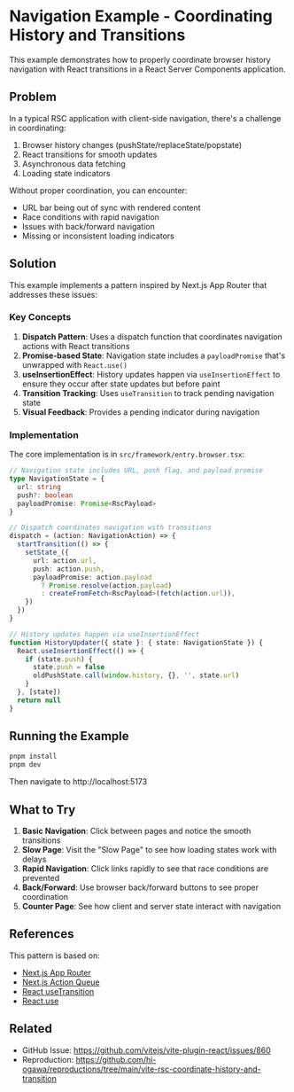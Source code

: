 # Navigation Example - Coordinating History and Transitions

This example demonstrates how to properly coordinate browser history navigation with React transitions in a React Server Components application.

## Problem

In a typical RSC application with client-side navigation, there's a challenge in coordinating:

1. Browser history changes (pushState/replaceState/popstate)
2. React transitions for smooth updates
3. Asynchronous data fetching
4. Loading state indicators

Without proper coordination, you can encounter:

- URL bar being out of sync with rendered content
- Race conditions with rapid navigation
- Issues with back/forward navigation
- Missing or inconsistent loading indicators

## Solution

This example implements a pattern inspired by Next.js App Router that addresses these issues:

### Key Concepts

1. **Dispatch Pattern**: Uses a dispatch function that coordinates navigation actions with React transitions
2. **Promise-based State**: Navigation state includes a `payloadPromise` that's unwrapped with `React.use()`
3. **useInsertionEffect**: History updates happen via `useInsertionEffect` to ensure they occur after state updates but before paint
4. **Transition Tracking**: Uses `useTransition` to track pending navigation state
5. **Visual Feedback**: Provides a pending indicator during navigation

### Implementation

The core implementation is in `src/framework/entry.browser.tsx`:

```typescript
// Navigation state includes URL, push flag, and payload promise
type NavigationState = {
  url: string
  push?: boolean
  payloadPromise: Promise<RscPayload>
}

// Dispatch coordinates navigation with transitions
dispatch = (action: NavigationAction) => {
  startTransition(() => {
    setState_({
      url: action.url,
      push: action.push,
      payloadPromise: action.payload
        ? Promise.resolve(action.payload)
        : createFromFetch<RscPayload>(fetch(action.url)),
    })
  })
}

// History updates happen via useInsertionEffect
function HistoryUpdater({ state }: { state: NavigationState }) {
  React.useInsertionEffect(() => {
    if (state.push) {
      state.push = false
      oldPushState.call(window.history, {}, '', state.url)
    }
  }, [state])
  return null
}
```

## Running the Example

```bash
pnpm install
pnpm dev
```

Then navigate to http://localhost:5173

## What to Try

1. **Basic Navigation**: Click between pages and notice the smooth transitions
2. **Slow Page**: Visit the "Slow Page" to see how loading states work with delays
3. **Rapid Navigation**: Click links rapidly to see that race conditions are prevented
4. **Back/Forward**: Use browser back/forward buttons to see proper coordination
5. **Counter Page**: See how client and server state interact with navigation

## References

This pattern is based on:

- [Next.js App Router](https://github.com/vercel/next.js/blob/main/packages/next/src/client/components/app-router.tsx)
- [Next.js Action Queue](https://github.com/vercel/next.js/blob/main/packages/next/src/client/components/use-action-queue.ts)
- [React useTransition](https://react.dev/reference/react/useTransition)
- [React.use](https://react.dev/reference/react/use)

## Related

- GitHub Issue: https://github.com/vitejs/vite-plugin-react/issues/860
- Reproduction: https://github.com/hi-ogawa/reproductions/tree/main/vite-rsc-coordinate-history-and-transition
